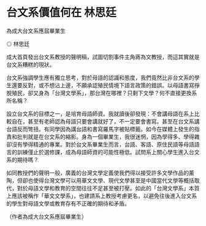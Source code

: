 # 台文系價值何在 林思廷


為成大台文系應屆畢業生
 
◎ 林思廷
 
成大首頁發出台文系教授的聲明稿，試圖切割事件主角蔣為文教授，而這其實就是台文系糟糕的現狀。
 
台文系強調學生應有獨立思考，對於母語的認識和態度，我們竟然比非台文系的學生還要反對，或不想沾上邊，不願承認殖民情境下語言政策的錯誤。以母語書寫掙脫殖民，卻又身為「台灣文學系」，那台灣在哪裡？只剩下文學？何不直接更換系所名稱？
 
設立台文系的目標之一，是培育母語師資。我就讀後卻發現：不會講母語在系上比較自在，甚至有老師認為母語只要會講就好了，不一定要會書寫。甚至在台文系講台語反而彆扭。有同學因為講台語和書寫羅馬字被貼標籤。如今在媒體上發生的指責和批判就是在台文系的縮影。身為一個畢業生，我很迷惘，因為學得多、學得雜卻沒有學得精通的專業。對於台文系畢業生而言，台語、客語、原住民語等母語語言的訓練僅止於選修課，成為母語師資的可能性極低。試問系上關心學生進入台文系的期待嗎？
 
如同教授們的聲明一般，廣義的台灣文學定義使我們得以接受許多文學作品的薰陶，但卻也使得台灣文學可以用華文文學、現代文學甚至是中國當代文學等概括取代，對於母語文學和教育的空間往往不足甚至被打壓。如此的「台灣文學系」本質上應該被稱作「華文文學系」，也建請系上教授考慮更名，以避免往後進入台文系的學生對母語文學或教育存有不正確的期待和矛盾。
 
（作者為成大台文系應屆畢業生）
